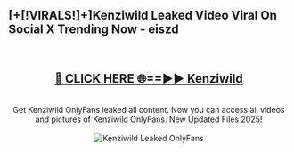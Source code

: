<h2>[+[!VIRALS!]+]Kenziwild Leaked Video Viral On Social X Trending Now - eiszd</h2>
<br>
<div align="center">
<h2><a href="https://libra.edu.pl?Kenziwild" rel="nofollow">🔴 CLICK HERE 🌐==►► Kenziwild</a></h2>
<br>
Get Kenziwild OnlyFans leaked all content. Now you can access all videos and pictures of Kenziwild OnlyFans. New Updated Files 2025!
<br>
<br>
<a href="https://libra.edu.pl?Kenziwild" rel="nofollow" data-target="animated-image.originalLink"><img src="https://i.ibb.co.com/WyWwxjT/player-gif2.gif" alt="Kenziwild Leaked OnlyFans" style="max-width: 100%; display: inline-block;" data-target="animated-image.originalImage"></a>
</div>
<br>